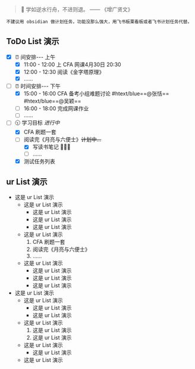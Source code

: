 > 🚩 学如逆水行舟，不进则退。 —— 《增广贤文》

```ad-blue
不建议用 obsidian 做计划任务，功能没那么强大，用飞书板栗看板或者飞书计划任务代替。
```
## ToDo List 演示
- [x] ⏰ 间安排--- 上午
	- [x]  11:00 - 12:00 上 CFA 网课4月30日 20:30
	- [x]  12:00 - 12:30 阅读《金字塔原理》
	- [x]   ......
- [ ] ⏰ 时间安排--- 下午
	- [x]   15:00 - 16:00 CFA 备考小组难题讨论  #htext/blue==@张恬== #htext/blue==@吴颖==
	- [ ]   16:00 - 18:00 完成网课作业
	- [ ]    ......
- [ ] 🕥 学习目标 *进行中*
	- [x] CFA 刷题一套
	- [ ] 阅读完《月亮与六便士》~~计划中...~~
		- [x] 写读书笔记 🎉🎉🎉
		- [ ] ......
	- [x] 测试任务列表
## ur List 演示
- 这是 ur List 演示
	- 这是 ur List 演示
		- 这是 ur List 演示
		- 这是 ur List 演示
		- 这是 ur List 演示
	- 这是 ur List 演示
		1.  CFA 刷题一套
		2.   阅读完《月亮与六便士》
		3.  ...... 
	- 这是 ur List 演示
		- 这是 ur List 演示
		- 这是 ur List 演示
		- 这是 ur List 演示
- 这是 ur List 演示
	- 这是 ur List 演示
		- 这是 ur List 演示
		- 这是 ur List 演示
	- 这是 ur List 演示
		1. 这是 ur List 演示
		2. 这是 ur List 演示
	- 这是 ur List 演示
		- 这是 ur List 演示
	- 这是 ur List 演示